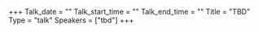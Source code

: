 +++
Talk_date = ""
Talk_start_time = ""
Talk_end_time = ""
Title = "TBD"
Type = "talk"
Speakers = ["tbd"]
+++


